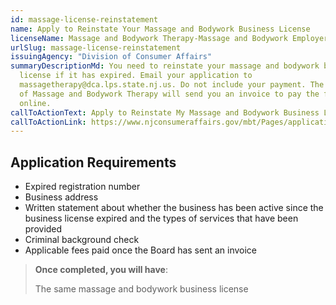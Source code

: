 ```yaml
---
id: massage-license-reinstatement
name: Apply to Reinstate Your Massage and Bodywork Business License
licenseName: Massage and Bodywork Therapy-Massage and Bodywork Employer
urlSlug: massage-license-reinstatement
issuingAgency: "Division of Consumer Affairs"
summaryDescriptionMd: You need to reinstate your massage and bodywork business
  license if it has expired. Email your application to
  massagetherapy@dca.lps.state.nj.us. Do not include your payment. The NJ Board
  of Massage and Bodywork Therapy will send you an invoice to pay the fee
  online.
callToActionText: Apply to Reinstate My Massage and Bodywork Business License
callToActionLink: https://www.njconsumeraffairs.gov/mbt/Pages/applications.aspx
---
```


## Application Requirements

- Expired registration number
- Business address
- Written statement about whether the business has been active since the business license expired and the types of services that have been provided
- Criminal background check
- Applicable fees paid once the Board has sent an invoice

> **Once completed, you will have**:
>
> The same massage and bodywork business license
